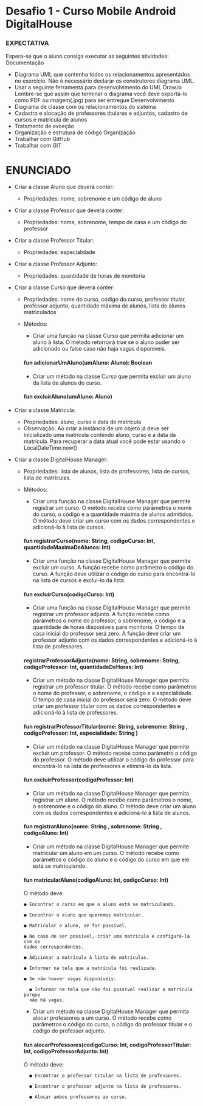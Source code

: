 # Desafio 1 - Curso Mobile Android DigitalHouse

### EXPECTATIVA

Espera-se que o aluno consiga executar as seguintes atividades:
Documentação
  - Diagrama UML que contenha todos os relacionamentos apresentados no
exercício. Não é necessário declarar os construtores diagrama UML.
  - Usar a seguinte ferramenta para desenvolvimento do UML Draw.io
Lembre-se que assim que terminar o diagrama você deve exportá-lo como PDF ou
imagem(.jpg) para ser entregue
Desenvolvimento
  - Diagrama de classe com os relacionamentos do sistema
  - Cadastro e alocação de professores titulares e adjuntos, cadastro de cursos e
matrícula de alunos
  - Tratamento de exceção
  - Organização e estrutura de código
Organização
  - Trabalhar com GitHub
  - Trabalhar com GIT

# ENUNCIADO
  - Criar a classe Aluno que deverá conter:
     -  Propriedades: nome, sobrenome e um código de aluno
  - Criar a classe Professor que deverá conter:
     - Propriedades: nome, sobrenome, tempo de casa e um código do
  professor
  - Criar a classe Professor Titular:
    - Propriedades: especialidade
  - Criar a classe Professor Adjunto:
    - Propriedades: quantidade de horas de monitoria
  - Criar a classe Curso que deverá conter:
    - Propriedades: nome do curso, código do curso, professor titular,
    professor adjunto, quantidade máxima de alunos, lista de alunos
    matriculados
    
    - Métodos:
    
      - Criar uma função na classe Curso que permita adicionar um aluno à lista.
      O método retornará true se o aluno puder ser adicionado ou false caso
      não haja vagas disponíveis.

      #### fun adicionarUmAluno(umAluno: Aluno): Boolean

      - Criar um método na classe Curso que permita excluir um aluno da lista
      de alunos do curso.

      #### fun excluirAluno(umAluno: Aluno)

  - Criar a classe Matricula:
    - Propriedades: aluno, curso e data de matrícula
    - Observação: Ao criar a instância de um objeto já deve ser inicializado
    uma matrícula contendo aluno, curso e a data da matrícula. Para
    recuperar a data atual você pode estar usando o LocalDateTime.now()

  - Criar a classe DigitalHouse Manager:
    - Propriedades: lista de alunos, lista de professores, lista de cursos, lista
    de matrículas.

    - Métodos:
      - Criar uma função na classe DigitalHouse Manager que permite registrar
      um curso. O método recebe como parâmetros o nome do curso, o
      código e a quantidade máxima de alunos admitidos. O método deve
      criar um curso com os dados correspondentes e adicioná-lo à lista de
      cursos.
      
      #### fun registrarCurso(nome: String, codigoCurso: Int, quantidadeMaximaDeAlunos: Int)
      
      - Criar uma função na classe DigitalHouse Manager que permite excluir
      um curso. A função recebe como parâmetro o código do curso. A
      função deve utilizar o código do curso para encontrá-lo na lista de
      cursos e excluí-lo da lista.
      
      #### fun excluirCurso(codigoCurso: Int)
      
      - Criar uma função na classe DigitalHouse Manager que permite registrar
      um professor adjunto. A função recebe como parâmetros o nome do
      professor, o sobrenome, o código e a quantidade de horas disponíveis
      para monitoria. O tempo de casa inicial do professor será zero. A função
      deve criar um professor adjunto com os dados correspondentes e
      adicioná-lo à lista de professores.
      
      #### registrarProfessorAdjunto(nome: String, sobrenome: String, codigoProfessor: Int, quantidadeDeHoras: Int)
      
      - Criar um método na classe DigitalHouse Manager que permita registrar
      um professor titular. O método recebe como parâmetros o nome do
      professor, o sobrenome, o código e a especialidade. O tempo de casa
      inicial do professor será zero. O método deve criar um professor titular
      com os dados correspondentes e adicioná-lo à lista de professores.
      
      #### fun registrarProfessorTitular(nome: String, sobrenome: String , codigoProfessor: Int, especialidade: String )
      
      - Criar um método na classe DigitalHouse Manager que permite excluir
      um professor. O método recebe como parâmetro o código do professor. O método deve utilizar o código do professor
      para encontrá-lo na lista de professores e eliminá-lo da lista.
      
      #### fun excluirProfessor(codigoProfessor: Int)
      
      - Criar um método na classe DigitalHouse Manager que permita registrar
      um aluno. O método recebe como parâmetros o nome, o sobrenome e
      o código do aluno. O método deve criar um aluno com os dados
      correspondentes e adicioná-lo à lista de alunos.
      
      #### fun registrarAluno(nome: String , sobrenome: String , codigoAluno: Int)
      
      - Criar um método na classe DigitalHouse Manager que permite
      matricular um aluno em um curso. O método recebe como parâmetros
      o código do aluno e o código do curso em que ele está se matriculando.
      
      #### fun matricularAluno(codigoAluno: Int, codigoCurso: Int)

      O método deve:
      
          ● Encontrar o curso em que o aluno está se matriculando.

          ● Encontrar o aluno que queremos matricular.

          ● Matricular o aluno, se for possível.

          ● No caso de ser possível, criar uma matrícula e configurá-la com os
          dados correspondentes.

          ● Adicionar a matrícula à lista de matrículas.

          ● Informar na tela que a matrícula foi realizada.

          ● Se não houver vagas disponíveis:

            ● Informar na tela que não foi possível realizar a matrícula porque
            não há vagas.
        
      - Criar um método na classe DigitalHouse Manager que permita alocar
      professores a um curso. O método recebe como parâmetros o código
      do curso, o código do professor titular e o código do professor adjunto.
      
      #### fun alocarProfessores(codigoCurso: Int, codigoProfessorTitular: Int, codigoProfessorAdjunto: Int)
      
      O método deve:
      
            ● Encontrar o professor titular na lista de professores.

            ● Encontrar o professor adjunto na lista de professores.

            ● Alocar ambos professores ao curso.

